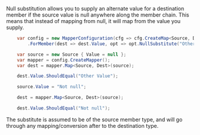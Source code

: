 Null substitution allows you to supply an alternate value for a destination member if the source value is null anywhere along the member chain. This means that instead of mapping from null, it will map from the value you supply.

```C#
    var config = new MapperConfiguration(cfg => cfg.CreateMap<Source, Dest>()
        .ForMember(dest => dest.Value, opt => opt.NullSubstitute("Other Value"));

    var source = new Source { Value = null };
    var mapper = config.CreateMapper();
    var dest = mapper.Map<Source, Dest>(source);

    dest.Value.ShouldEqual("Other Value");

    source.Value = "Not null";

    dest = mapper.Map<Source, Dest>(source);

    dest.Value.ShouldEqual("Not null");
```

The substitute is assumed to be of the source member type, and will go through any mapping/conversion after to the destination type.
